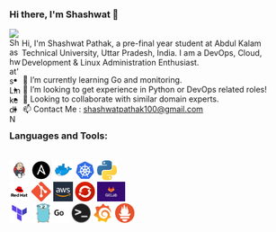 ### Hi there, I'm Shashwat 👋

<a href="https://linkedin.com/in/shashwat-pathak/">
  <img align="left" alt="Shashwat's LinkedIN" width="22px" src="https://cdn.jsdelivr.net/npm/simple-icons@v3/icons/linkedin.svg" color="white"/>
</a>

<!--<a href="url">
  <img align="left" alt="my insta" width="22px" src="https://cdn.jsdelivr.net/npm/simple-icons@v3/icons/instagram.svg" target="_blank" rel="noopener noreferrer"/>
</a> -->

<!-- ![](https://komarev.com/ghpvc/?username=Shashwat-05)
 -->
<br />
Hi, I'm Shashwat Pathak, a pre-final year student at Abdul Kalam Technical University, Uttar Pradesh, India. I am a DevOps, Cloud, Development & Linux Administration Enthusiast.

<img align="right" height="250px" alt="" src="https://user-images.githubusercontent.com/69909172/135727032-fc7b1abb-aeab-4842-b307-c62158a5cc6a.gif" />


- 🌱 I’m currently learning Go and monitoring.
- 👯 I’m looking to get experience in Python or DevOps related roles!
- 💬 Looking to collaborate with similar domain experts.
- 📫 Contact Me : shashwatpathak100@gmail.com


### **Languages and Tools:** 
<br>
<code><img height="35" src="https://github.com/Shashwat-05/Shashwat-05/blob/master/jenkins.jfif?raw=true"></code>
<code><img height="35" src="https://github.com/Shashwat-05/Shashwat-05/blob/master/ansible.png?raw=true"></code>
<code><img height="35" src="https://github.com/Shashwat-05/Shashwat-05/blob/master/docker.png?raw=true"></code>
<code><img height="35" src="https://github.com/Shashwat-05/Shashwat-05/blob/master/kubernetes.png"></code>
<code><img height="35" src="https://github.com/Shashwat-05/Shashwat-05/blob/master/python.jfif?raw=true"></code>
<br/>
<code><img height="35" src="https://github.com/Shashwat-05/Shashwat-05/blob/master/redhat.png?raw=true"></code>
<code><img height="35" src="https://github.com/Shashwat-05/Shashwat-05/blob/master/git.png?raw=true"></code>
<code><img height="35" src="https://github.com/Shashwat-05/Shashwat-05/blob/master/aws.png?raw=true"></code>
<code><img height="35" src="https://github.com/Shashwat-05/Shashwat-05/blob/master/openshift.png?raw=true"></code>
<code><img height="35" src="https://github.com/Shashwat-05/Shashwat-05/blob/master/gitlab.jfif?raw=true"></code>

<br/>
<code><img height="35" src="https://github.com/Shashwat-05/Shashwat-05/blob/master/terraform.png?raw=true"></code>
<code><img height="35" src="https://github.com/Shashwat-05/Shashwat-05/blob/master/gp.jfif?raw=true"></code>
<code><img height="35" src="https://raw.githubusercontent.com/github/explore/80688e429a7d4ef2fca1e82350fe8e3517d3494d/topics/terminal/terminal.png"></code>
<code><img height="35" src="https://github.com/Shashwat-05/Shashwat-05/blob/master/grafana.jfif?raw=true"></code>
<code><img height="35" src="https://github.com/Shashwat-05/Shashwat-05/blob/master/prometheus.png?raw=true"></code>
<br/>



